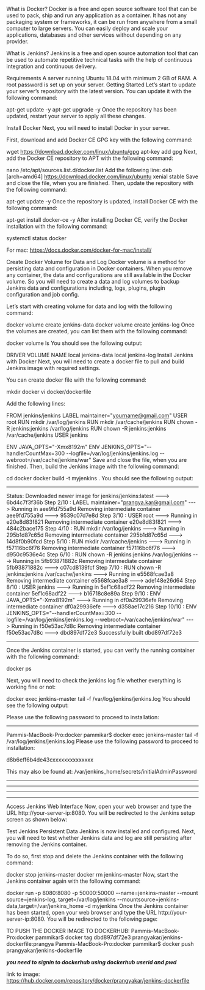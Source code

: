 
What is Docker? Docker is a free and open source software tool that can be used to pack, ship and run any application as a container. It has not any packaging system or frameworks, it can be run from anywhere from a small computer to large servers. You can easily deploy and scale your applications, databases and other services without depending on any provider.


What is Jenkins? Jenkins is a free and open source automation tool that can be used to automate repetitive technical tasks with the help of continuous integration and continuous delivery.

Requirements
A server running Ubuntu 18.04 with minimum 2 GB of RAM.
A root password is set up on your server.
Getting Started
Let’s start to update your server’s repository with the latest version. You can update it with the following command:

apt-get update -y
apt-get upgrade -y
Once the repository has been updated, restart your server to apply all these changes.

Install Docker
Next, you will need to install Docker in your server.

First, download and add Docker CE GPG key with the following command:

wget https://download.docker.com/linux/ubuntu/gpg
apt-key add gpg
Next, add the Docker CE repository to APT with the following command:

nano /etc/apt/sources.list.d/docker.list
Add the following line:
deb [arch=amd64] https://download.docker.com/linux/ubuntu xenial stable
Save and close the file, when you are finished. Then, update the repository with the following command:

apt-get update -y
Once the repository is updated, install Docker CE with the following command:

apt-get install docker-ce -y
After installing Docker CE, verify the Docker installation with the following command:

systemctl status docker


For mac: https://docs.docker.com/docker-for-mac/install/

Create Docker Volume for Data and Log
Docker volume is a method for persisting data and configuration in Docker containers. When you remove any container, the data and configurations are still available in the Docker volume. So you will need to create a data and log volumes to backup Jenkins data and configurations including, logs, plugins, plugin configuration and job config.

Let’s start with creating volume for data and log with the following command:

docker volume create jenkins-data
docker volume create jenkins-log
Once the volumes are created, you can list them with the following command:

docker volume ls
You should see the following output:

DRIVER              VOLUME NAME
local               jenkins-data
local               jenkins-log
Install Jenkins with Docker
Next, you will need to create a docker file to pull and build Jenkins image with required settings.

You can create docker file with the following command:

mkdir docker
vi docker/dockerfile

Add the following lines:

FROM jenkins/jenkins
LABEL maintainer="yourname@gmail.com"
USER root
RUN mkdir /var/log/jenkins
RUN mkdir /var/cache/jenkins
RUN chown -R jenkins:jenkins /var/log/jenkins
RUN chown -R jenkins:jenkins /var/cache/jenkins
USER jenkins
 
ENV JAVA_OPTS="-Xmx8192m"
ENV JENKINS_OPTS="--handlerCountMax=300 --logfile=/var/log/jenkins/jenkins.log
--webroot=/var/cache/jenkins/war"
Save and close the file, when you are finished. Then, build the Jenkins image with the following command:

cd docker
docker build -t myjenkins .
You should see the following output:
************************************
Status: Downloaded newer image for jenkins/jenkins:latest
 ---> 6bd4c7f3f36b
Step 2/10 : LABEL maintainer="prangya.kar@gmail.com"
 ---> Running in aee9fd755a9d
Removing intermediate container aee9fd755a9d
 ---> 9539c07d7e8d
Step 3/10 : USER root
 ---> Running in e20e8d83f821
Removing intermediate container e20e8d83f821
 ---> 484c2bace175
Step 4/10 : RUN mkdir /var/log/jenkins
 ---> Running in 295b1d87c65d
Removing intermediate container 295b1d87c65d
 ---> 14d8f0b90fcd
Step 5/10 : RUN mkdir /var/cache/jenkins
 ---> Running in f57116bc6f76
Removing intermediate container f57116bc6f76
 ---> d950c9536e4c
Step 6/10 : RUN chown -R jenkins:jenkins /var/log/jenkins
 ---> Running in 5fb93871882c
Removing intermediate container 5fb93871882c
 ---> c07cd8139fcf
Step 7/10 : RUN chown -R jenkins:jenkins /var/cache/jenkins
 ---> Running in e5568fcae3a8
Removing intermediate container e5568fcae3a8
 ---> ade148e26d64
Step 8/10 : USER jenkins
 ---> Running in 5ef1c68adf22
Removing intermediate container 5ef1c68adf22
 ---> b16718c8e89a
Step 9/10 : ENV JAVA_OPTS="-Xmx8192m"
 ---> Running in df0a29936efe
Removing intermediate container df0a29936efe
 ---> d358ae17c216
Step 10/10 : ENV JENKINS_OPTS="--handlerCountMax=300 --logfile=/var/log/jenkins/jenkins.log --webroot=/var/cache/jenkins/war"
 ---> Running in f50e53ac7d8c
Removing intermediate container f50e53ac7d8c
 ---> dbd897df72e3
Successfully built dbd897df72e3
************************************


Once the Jenkins container is started, you can verify the running container with the following command:

docker ps

Next, you will need to check the jenkins log file whether everything is working fine or not:

docker exec jenkins-master tail -f /var/log/jenkins/jenkins.log
You should see the following output:

Please use the following password to proceed to installation:

***************************
Pammis-MacBook-Pro:docker pammikar$ docker exec jenkins-master tail -f /var/log/jenkins/jenkins.log
Please use the following password to proceed to installation:

d8b6eff6b4de43cxxxxxxxxxxxxxx

This may also be found at: /var/jenkins_home/secrets/initialAdminPassword

*************************************************************
*************************************************************
*************************************************************
***************************

Access Jenkins Web Interface
Now, open your web browser and type the URL http://your-server-ip:8080. You will be redirected to the Jenkins setup screen as shown below:


Test Jenkins Persistent Data
Jenkins is now installed and configured. Next, you will need to test whether Jenkins data and log are still persisting after removing the Jenkins container.

To do so, first stop and delete the Jenkins container with the following command:

docker stop jenkins-master
docker rm jenkins-master
Now, start the Jenkins container again with the following command:

docker run -p 8080:8080 -p 50000:50000 --name=jenkins-master --mount source=jenkins-log,
target=/var/log/jenkins --mount ​source=jenkins-data,target=/var/jenkins_home -d myjenkins
Once the Jenkins container has been started, open your web browser and type the URL http://your-server-ip:8080. You will be redirected to the following page:

TO PUSH THE DOCKER IMAGE TO DOCKERHUB:
Pammis-MacBook-Pro:docker pammikar$ docker tag dbd897df72e3 prangyakar/jenkins-dockerfile:prangya
Pammis-MacBook-Pro:docker pammikar$ docker push prangyakar/jenkins-dockerfile

***you need to signin to dockerhub using dockerhub userid and pwd***

link to image: https://hub.docker.com/repository/docker/prangyakar/jenkins-dockerfile
